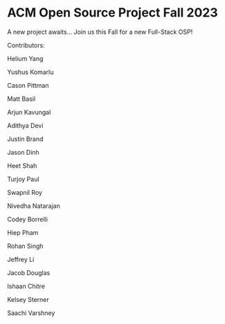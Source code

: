 # ACM Open Source Project Fall 2023

A new project awaits...
Join us this Fall for a new Full-Stack OSP!

Contributors:

Helium Yang

Yushus Komarlu

Cason Pittman

Matt Basil

Arjun Kavungal

Adithya Devi

Justin Brand

Jason Dinh

Heet Shah

Turjoy Paul

Swapnil Roy

Nivedha Natarajan

Codey Borrelli

Hiep Pham

Rohan Singh

Jeffrey Li

Jacob Douglas

Ishaan Chitre

Kelsey Sterner

Saachi Varshney

